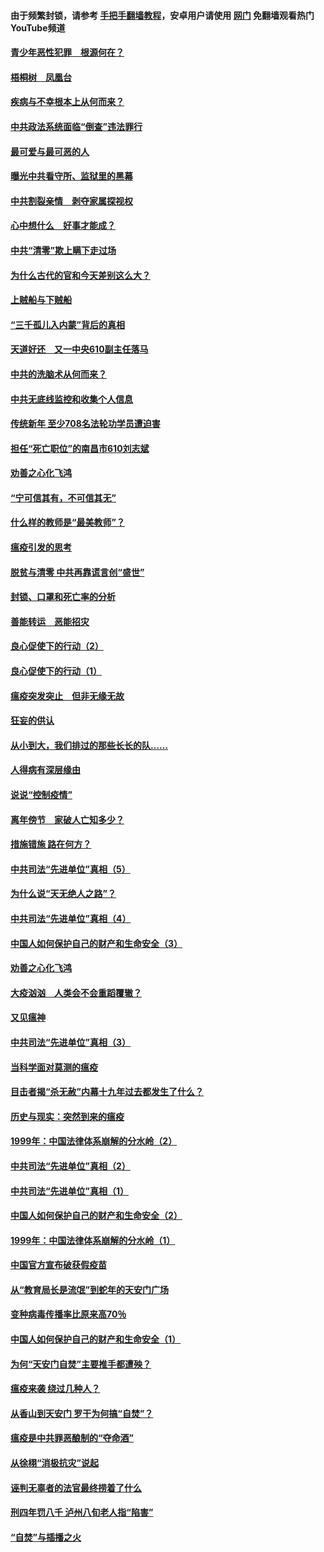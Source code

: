 #### 由于频繁封锁，请参考 [手把手翻墙教程](https://github.com/gfw-breaker/guides/wiki/)，安卓用户请使用 [网门](https://github.com/gfw-breaker/nogfw/blob/master/dl.md?t=03270800) 免翻墙观看热门YouTube频道 

#### [青少年恶性犯罪　根源何在？](../pages/19/422449.md?t=03270800) 

#### [梧桐树　凤凰台](../pages/19/422442.md?t=03270800) 

#### [疾病与不幸根本上从何而来？](../pages/19/422438.md?t=03270800) 

#### [中共政法系统面临“倒查”违法罪行](../pages/19/422497.md?t=03270800) 

#### [最可爱与最可恶的人](../pages/19/422448.md?t=03270800) 

#### [曝光中共看守所、监狱里的黑幕](../pages/19/422390.md?t=03270800) 

#### [中共割裂亲情　剥夺家属探视权](../pages/19/422364.md?t=03270800) 

#### [心中想什么　好事才能成？](../pages/19/422318.md?t=03270800) 

#### [中共“清零”欺上瞒下走过场](../pages/19/422306.md?t=03270800) 

#### [为什么古代的官和今天差别这么大？](../pages/19/422228.md?t=03270800) 

#### [上贼船与下贼船](../pages/19/422276.md?t=03270800) 

#### [“三千孤儿入内蒙”背后的真相](../pages/19/422229.md?t=03270800) 

#### [天道好还　又一中央610副主任落马](../pages/19/422155.md?t=03270800) 

#### [中共的洗脑术从何而来？](../pages/19/422154.md?t=03270800) 

#### [中共无底线监控和收集个人信息](../pages/19/422039.md?t=03270800) 

#### [传统新年 至少708名法轮功学员遭迫害](../pages/19/421946.md?t=03270800) 

#### [担任“死亡职位”的南昌市610刘志斌](../pages/19/421957.md?t=03270800) 

#### [劝善之心化飞鸿](../pages/19/421164.md?t=03270800) 

#### [“宁可信其有，不可信其无”](../pages/19/421691.md?t=03270800) 

#### [什么样的教师是“最美教师”？](../pages/19/421755.md?t=03270800) 

#### [瘟疫引发的思考](../pages/19/421594.md?t=03270800) 

#### [脱贫与清零 中共再靠谎言创“盛世”](../pages/19/421590.md?t=03270800) 

#### [封锁、口罩和死亡率的分析](../pages/19/421495.md?t=03270800) 

#### [善能转运　恶能招灾](../pages/19/421334.md?t=03270800) 

#### [良心促使下的行动（2）](../pages/19/421361.md?t=03270800) 

#### [良心促使下的行动（1）](../pages/19/421302.md?t=03270800) 

#### [瘟疫突发突止　但非无缘无故](../pages/19/421281.md?t=03270800) 

#### [狂妄的供认](../pages/19/421199.md?t=03270800) 

#### [从小到大，我们排过的那些长长的队……](../pages/19/421243.md?t=03270800) 

#### [人得病有深层缘由](../pages/19/420864.md?t=03270800) 

#### [说说“控制疫情”](../pages/19/420831.md?t=03270800) 

#### [离年傍节　家破人亡知多少？](../pages/19/420563.md?t=03270800) 

#### [措施错施  路在何方？](../pages/19/420076.md?t=03270800) 

#### [中共司法“先进单位”真相（5）](../pages/19/419453.md?t=03270800) 

#### [为什么说“天无绝人之路”？](../pages/19/419618.md?t=03270800) 

#### [中共司法“先进单位”真相（4）](../pages/19/419452.md?t=03270800) 

#### [中国人如何保护自己的财产和生命安全（3）](../pages/19/419405.md?t=03270800) 

#### [劝善之心化飞鸿](../pages/19/418758.md?t=03270800) 

#### [大疫汹汹　人类会不会重蹈覆辙？](../pages/19/419691.md?t=03270800) 

#### [又见瘟神](../pages/19/419225.md?t=03270800) 

#### [中共司法“先进单位”真相（3）](../pages/19/419451.md?t=03270800) 

#### [当科学面对莫测的瘟疫](../pages/19/419625.md?t=03270800) 

#### [目击者揭“杀无赦”内幕十九年过去都发生了什么？](../pages/19/419617.md?t=03270800) 

#### [历史与现实：突然到来的瘟疫](../pages/19/419619.md?t=03270800) 

#### [1999年：中国法律体系崩解的分水岭（2）](../pages/19/419455.md?t=03270800) 

#### [中共司法“先进单位”真相（2）](../pages/19/419450.md?t=03270800) 

#### [中共司法“先进单位”真相（1）](../pages/19/419449.md?t=03270800) 

#### [中国人如何保护自己的财产和生命安全（2）](../pages/19/419404.md?t=03270800) 

#### [1999年：中国法律体系崩解的分水岭（1）](../pages/19/419454.md?t=03270800) 

#### [中国官方宣布破获假疫苗](../pages/19/419504.md?t=03270800) 

#### [从“教育局长是流氓”到蛇年的天安门广场](../pages/19/419470.md?t=03270800) 

#### [变种病毒传播率比原来高70％](../pages/19/419456.md?t=03270800) 

#### [中国人如何保护自己的财产和生命安全（1）](../pages/19/419403.md?t=03270800) 

#### [为何“天安门自焚”主要推手都遭殃？](../pages/19/419348.md?t=03270800) 

#### [瘟疫来袭 绕过几种人？](../pages/19/419349.md?t=03270800) 

#### [从香山到天安门 罗干为何搞“自焚”？](../pages/19/419270.md?t=03270800) 

#### [瘟疫是中共罪恶酿制的“夺命酒”](../pages/19/419223.md?t=03270800) 

#### [从徐栩“消极抗灾”说起](../pages/19/419224.md?t=03270800) 

#### [诬判无辜者的法官最终捞着了什么](../pages/19/419268.md?t=03270800) 

#### [刑四年罚八千 泸州八旬老人指“陷害”](../pages/19/419232.md?t=03270800) 

#### [“自焚”与插播之火](../pages/19/419226.md?t=03270800) 

